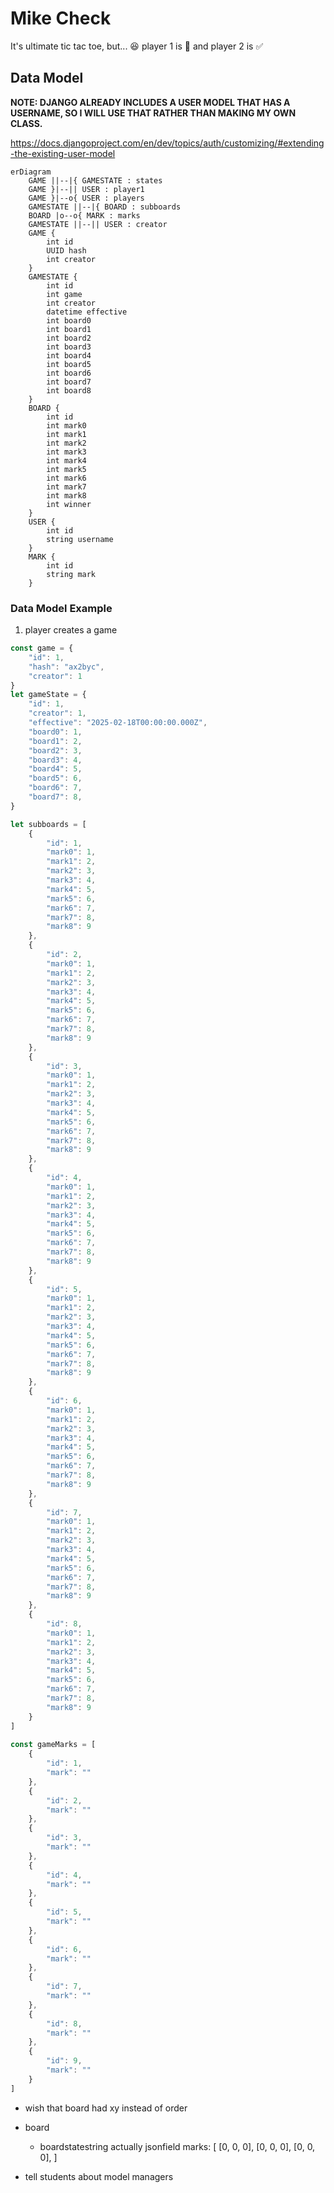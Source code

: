 # Mike Check
It's ultimate tic tac toe, but... 😆 player 1 is 🎤 and player 2 is ✅

## Data Model

**NOTE: DJANGO ALREADY INCLUDES A USER MODEL THAT HAS A USERNAME, SO I WILL USE THAT RATHER THAN MAKING MY OWN CLASS.**

https://docs.djangoproject.com/en/dev/topics/auth/customizing/#extending-the-existing-user-model

```mermaid
erDiagram
    GAME ||--|{ GAMESTATE : states
    GAME }|--|| USER : player1
    GAME }|--o{ USER : players
    GAMESTATE ||--|{ BOARD : subboards
    BOARD |o--o{ MARK : marks
    GAMESTATE ||--|| USER : creator
    GAME {
        int id
        UUID hash
        int creator
    }
    GAMESTATE {
        int id
        int game
        int creator
        datetime effective
        int board0
        int board1
        int board2
        int board3
        int board4
        int board5
        int board6
        int board7
        int board8
    }
    BOARD {
        int id
        int mark0
        int mark1
        int mark2
        int mark3
        int mark4
        int mark5
        int mark6
        int mark7
        int mark8
        int winner
    }
    USER {
        int id
        string username
    }
    MARK {
        int id
        string mark
    }
```

### Data Model Example
1. player creates a game
```js
const game = {
    "id": 1,
    "hash": "ax2byc",
    "creator": 1
}
let gameState = {
    "id": 1,
    "creator": 1,
    "effective": "2025-02-18T00:00:00.000Z",
    "board0": 1,
    "board1": 2,
    "board2": 3,
    "board3": 4,
    "board4": 5,
    "board5": 6,
    "board6": 7,
    "board7": 8,
}

let subboards = [
    {
        "id": 1,
        "mark0": 1,
        "mark1": 2,
        "mark2": 3,
        "mark3": 4,
        "mark4": 5,
        "mark5": 6,
        "mark6": 7,
        "mark7": 8,
        "mark8": 9
    },
    {
        "id": 2,
        "mark0": 1,
        "mark1": 2,
        "mark2": 3,
        "mark3": 4,
        "mark4": 5,
        "mark5": 6,
        "mark6": 7,
        "mark7": 8,
        "mark8": 9
    },
    {
        "id": 3,
        "mark0": 1,
        "mark1": 2,
        "mark2": 3,
        "mark3": 4,
        "mark4": 5,
        "mark5": 6,
        "mark6": 7,
        "mark7": 8,
        "mark8": 9
    },
    {
        "id": 4,
        "mark0": 1,
        "mark1": 2,
        "mark2": 3,
        "mark3": 4,
        "mark4": 5,
        "mark5": 6,
        "mark6": 7,
        "mark7": 8,
        "mark8": 9
    },
    {
        "id": 5,
        "mark0": 1,
        "mark1": 2,
        "mark2": 3,
        "mark3": 4,
        "mark4": 5,
        "mark5": 6,
        "mark6": 7,
        "mark7": 8,
        "mark8": 9
    },
    {
        "id": 6,
        "mark0": 1,
        "mark1": 2,
        "mark2": 3,
        "mark3": 4,
        "mark4": 5,
        "mark5": 6,
        "mark6": 7,
        "mark7": 8,
        "mark8": 9
    },
    {
        "id": 7,
        "mark0": 1,
        "mark1": 2,
        "mark2": 3,
        "mark3": 4,
        "mark4": 5,
        "mark5": 6,
        "mark6": 7,
        "mark7": 8,
        "mark8": 9
    },
    {
        "id": 8,
        "mark0": 1,
        "mark1": 2,
        "mark2": 3,
        "mark3": 4,
        "mark4": 5,
        "mark5": 6,
        "mark6": 7,
        "mark7": 8,
        "mark8": 9
    }
]    
    
const gameMarks = [
    {
        "id": 1,
        "mark": ""
    },
    {
        "id": 2,
        "mark": ""
    },
    {
        "id": 3,
        "mark": ""
    },
    {
        "id": 4,
        "mark": ""
    },
    {
        "id": 5,
        "mark": ""
    },
    {
        "id": 6,
        "mark": ""
    },
    {
        "id": 7,
        "mark": ""
    },
    {
        "id": 8,
        "mark": ""
    },
    {
        "id": 9,
        "mark": ""
    }
]
```

* wish that board had xy instead of order
* board
    * boardstatestring actually jsonfield
        marks: [
            [0, 0, 0],
            [0, 0, 0],
            [0, 0, 0],
        ]


* tell students about model managers